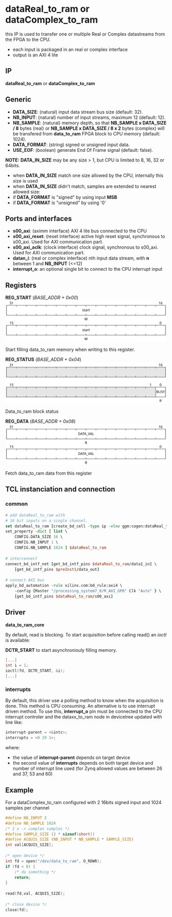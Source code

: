 # dataReal_to_ram or dataComplex_to_ram 

this IP is used to transfer one or multiple Real or Complex datastreams from
the FPGA to the CPU.

* each input is packaged in an real or complex interface
* output is an AXI 4 lite

## IP

**dataReal_to_ram** or **dataComplex_to_ram**

## Generic

* **DATA_SIZE**: (natural) input data stream bus size (default: 32).
* **NB_INPUT**: (natural) number of input streams, maximum 12 (default: 12).
* **NB_SAMPLE**: (natural) memory depth, so that **NB_SAMPLE x DATA_SIZE / 8** bytes
(real) or **NB_SAMPLE x DATA_SIZE / 8 x 2** bytes (complex)
will be transfered from **data_to_ram** FPGA block to CPU memory (default: 1024).
* **DATA_FORMAT**: (string) signed or unsigned input data.
* **USE_EOF**: (boolean) generate End Of Frame signal (default: false).


**NOTE:** **DATA_IN_SIZE** may be any size > 1, but CPU is limited to 8, 16, 32 or 64bits.
- when **DATA_IN_SIZE** match one size allowed by the CPU, internally this size is used
- when **DATA_IN_SIZE** didn't match, samples are extended to nearest allowed size:
 - if **DATA_FORMAT** is "signed" by using input **MSB**
 - if **DATA_FORMAT** is "unsigned" by using '0'

## Ports and interfaces
* **s00_axi**: (aximm interface) AXI 4 lite bus connected to the CPU
* **s00_axi_reset**: (reset interface) active high reset signal, synchronous to s00_axi. Used for
  AXI communication part.
* **s00_axi_aclk**: (clock interface) clock signal, synchronous to s00_axi. Used for
  AXI communication part.
* **datan_i**: (real or complex interface) nth input data stream, with **n** between
1 and **NB_INPUT** (<=12)
* **interrupt_o**: an optional single bit to connect to the CPU interrupt input  

## Registers

__**REG_START**__ (*BASE_ADDR + 0x00*)
![data_to_ram_reg_start](figures/data_to_ram_reg_start.svg)

Start filling data_to_ram memory when writing to this register.

__**REG_STATUS**__ (*BASE_ADDR + 0x04*)
![data_to_ram_reg_status](figures/data_to_ram_reg_status.svg)

Data_to_ram block status

__**REG_DATA**__ (*BASE_ADDR + 0x08*)
![data_to_ram_reg_data](figures/data_to_ram_reg_data.svg)

Fetch data_to_ram data from this register

## TCL instanciation and connection

### common

```tcl
# add dataReal_to_ram with
# 16 bit inputs on a single channel.
set dataReal_to_ram [create_bd_cell -type ip -vlnv ggm:cogen:dataReal_to_ram:1.0 dataReal_to_ram]
set_property -dict [ list \
    CONFIG.DATA_SIZE 16 \
	CONFIG.NB_INPUT 1 \
	CONFIG.NB_SAMPLE 1024 ] $dataReal_to_ram

# interconnect
connect_bd_intf_net [get_bd_intf_pins $dataReal_to_ram/data1_in] \
    [get_bd_intf_pins $preInst1/data_out]

# connect AXI bus
apply_bd_automation -rule xilinx.com:bd_rule:axi4 \
    -config {Master "/processing_system7_0/M_AXI_GP0" Clk "Auto" } \
    [get_bd_intf_pins $dataReal_to_ram/s00_axi]
```
## Driver

**data_to_ram_core**

By default, read is blocking. To start acquisition before calling read() an
*ioctl* is available:

**DCTR_START** to start asynchroniouly filling memory.

```c
[...]
int i = 1;
ioctl(fd, DCTR_START, &i);
[...]
```
### interrupts

By default, this driver use a polling method to know when the acquisition is done. This method is CPU consuming.
An alternative is to use interrupt driven method.
To use this, **interrupt_o** pin must be connected to the CPU interrupt controler
and the dataxx_to_ram node in devicetree updated with line like:
```c
interrupt-parent = <&intc>;
interrupts = <0 29 1>;
```
where:
- the value of **interrupt-parent** depends on target device
- the second value of **interrupts** depends on both target device and number of interrupt line used (for Zynq allowed values
 are between 26 and 37, 53 and 60) 

## Example

For a dataComplex_to_ram configured with 2 16bits signed input and 1024 samples per channel
```c
#define NB_INPUT 2
#define NB_SAMPLE 1024
/* 2 x -> complex samples */
#define SAMPLE_SIZE (2 * sizeof(short))
#define ACQUIS_SIZE (NB_INPUT * NB_SAMPLE * SAMPLE_SIZE)
int val[ACQUIS_SIZE];

/* open device */
int fd = open("/dev/data_to_ram", O_RDWR);
if (fd < 0) {
	/* do something */
	return;
}

read(fd,val, ACQUIS_SIZE);

/* close device */
close(fd);

```
